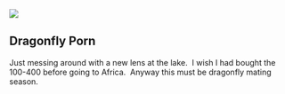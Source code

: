 <!--
.. title: Dragonfly Porn
.. date: 2012/07/20
.. slug: dragonfly-porn-just-messing-around-with-a-new-lens-at-the-lake-i-wish-i-had-boug
.. tags: Lake, Photography
.. link: 
.. description: 
-->


<img src="/images/25.media.tumblr.com/tumblr_m7gtqjAERw1r729pmo1_1280.png" />

<h2>Dragonfly Porn</h2>
<p>Just messing around with a new lens at the lake.  I wish I had bought the 100-400 before going to Africa.  Anyway this must be dragonfly mating season.</p>
